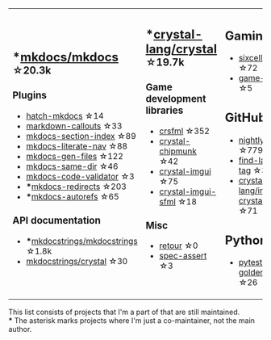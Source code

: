<table><tr><td>

## **\***[mkdocs/mkdocs](https://github.com/mkdocs/mkdocs) <sup>☆20.3k</sup>

### Plugins

* [hatch-mkdocs](https://github.com/mkdocs/hatch-mkdocs) ☆14
* [markdown-callouts](https://github.com/oprypin/markdown-callouts) ☆33
* [mkdocs-section-index](https://github.com/oprypin/mkdocs-section-index) ☆89
* [mkdocs-literate-nav](https://github.com/oprypin/mkdocs-literate-nav) ☆88
* [mkdocs-gen-files](https://github.com/oprypin/mkdocs-gen-files) ☆122
* [mkdocs-same-dir](https://github.com/oprypin/mkdocs-same-dir) ☆46
* [mkdocs-code-validator](https://github.com/oprypin/mkdocs-code-validator) ☆3
* **\***[mkdocs-redirects](https://github.com/mkdocs/mkdocs-redirects) ☆203
* **\***[mkdocs-autorefs](https://github.com/mkdocstrings/autorefs) ☆65

### API documentation

* **\***[mkdocstrings/mkdocstrings](https://github.com/mkdocstrings/mkdocstrings) ☆1.8k
* [mkdocstrings/crystal](https://github.com/mkdocstrings/crystal) ☆30

</td><td>

## **\***[crystal-lang/crystal](https://github.com/crystal-lang/crystal) <sup>☆19.7k</sup>

### Game development libraries

* [crsfml](https://github.com/oprypin/crsfml) ☆352
* [crystal-chipmunk](https://github.com/oprypin/crystal-chipmunk) ☆42
* [crystal-imgui](https://github.com/oprypin/crystal-imgui) ☆75
* [crystal-imgui-sfml](https://github.com/oprypin/crystal-imgui-sfml) ☆18

### Misc

* [retour](https://github.com/oprypin/retour) ☆0
* [spec-assert](https://github.com/oprypin/spec-assert) ☆3
  
&nbsp;

</td><td>

## Gaming

* [sixcells](https://github.com/oprypin/sixcells) ☆72
* [game-bots](https://github.com/oprypin/game-bots) ☆5

## GitHub

* [nightly.link](https://github.com/oprypin/nightly.link) ☆779
* [find-latest-tag](https://github.com/oprypin/find-latest-tag) ☆34
* [crystal-lang/install-crystal](https://github.com/crystal-lang/install-crystal) ☆71

## Python

* [pytest-golden](https://github.com/oprypin/pytest-golden) ☆26

</tr></table>

This list consists of projects that I'm a part of that are still maintained.  
**\*** The asterisk marks projects where I'm just a co-maintainer, not the main author.
